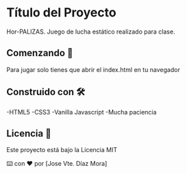 # Título del Proyecto

Hor-PALIZAS.
Juego de lucha estático realizado para clase.

## Comenzando 🚀

Para jugar solo tienes que abrir el index.html en tu navegador


## Construido con 🛠️

-HTML5
-CSS3
-Vanilla Javascript
-Mucha paciencia


## Licencia 📄

Este proyecto está bajo la Licencia MIT 



⌨️ con ❤️ por [Jose Vte. Díaz Mora]
